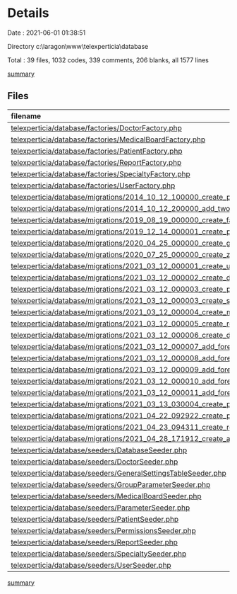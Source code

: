 # Details

Date : 2021-06-01 01:38:51

Directory c:\laragon\www\telexperticia\database

Total : 39 files,  1032 codes, 339 comments, 206 blanks, all 1577 lines

[summary](results.md)

## Files
| filename | language | code | comment | blank | total |
| :--- | :--- | ---: | ---: | ---: | ---: |
| [telexperticia/database/factories/DoctorFactory.php](/telexperticia/database/factories/DoctorFactory.php) | PHP | 20 | 11 | 5 | 36 |
| [telexperticia/database/factories/MedicalBoardFactory.php](/telexperticia/database/factories/MedicalBoardFactory.php) | PHP | 19 | 10 | 5 | 34 |
| [telexperticia/database/factories/PatientFactory.php](/telexperticia/database/factories/PatientFactory.php) | PHP | 24 | 11 | 5 | 40 |
| [telexperticia/database/factories/ReportFactory.php](/telexperticia/database/factories/ReportFactory.php) | PHP | 19 | 10 | 5 | 34 |
| [telexperticia/database/factories/SpecialtyFactory.php](/telexperticia/database/factories/SpecialtyFactory.php) | PHP | 15 | 10 | 5 | 30 |
| [telexperticia/database/factories/UserFactory.php](/telexperticia/database/factories/UserFactory.php) | PHP | 19 | 10 | 5 | 34 |
| [telexperticia/database/migrations/2014_10_12_100000_create_password_resets_table.php](/telexperticia/database/migrations/2014_10_12_100000_create_password_resets_table.php) | PHP | 19 | 10 | 4 | 33 |
| [telexperticia/database/migrations/2014_10_12_200000_add_two_factor_columns_to_users_table.php](/telexperticia/database/migrations/2014_10_12_200000_add_two_factor_columns_to_users_table.php) | PHP | 24 | 10 | 5 | 39 |
| [telexperticia/database/migrations/2019_08_19_000000_create_failed_jobs_table.php](/telexperticia/database/migrations/2019_08_19_000000_create_failed_jobs_table.php) | PHP | 23 | 10 | 4 | 37 |
| [telexperticia/database/migrations/2019_12_14_000001_create_personal_access_tokens_table.php](/telexperticia/database/migrations/2019_12_14_000001_create_personal_access_tokens_table.php) | PHP | 23 | 10 | 4 | 37 |
| [telexperticia/database/migrations/2020_04_25_000000_create_general_settings_table.php](/telexperticia/database/migrations/2020_04_25_000000_create_general_settings_table.php) | PHP | 21 | 10 | 4 | 35 |
| [telexperticia/database/migrations/2020_07_25_000000_create_zoom_meeting_table.php](/telexperticia/database/migrations/2020_07_25_000000_create_zoom_meeting_table.php) | PHP | 30 | 10 | 5 | 45 |
| [telexperticia/database/migrations/2021_03_12_000001_create_users_table.php](/telexperticia/database/migrations/2021_03_12_000001_create_users_table.php) | PHP | 30 | 10 | 4 | 44 |
| [telexperticia/database/migrations/2021_03_12_000002_create_doctors_table.php](/telexperticia/database/migrations/2021_03_12_000002_create_doctors_table.php) | PHP | 24 | 10 | 4 | 38 |
| [telexperticia/database/migrations/2021_03_12_000003_create_patients_table.php](/telexperticia/database/migrations/2021_03_12_000003_create_patients_table.php) | PHP | 28 | 10 | 4 | 42 |
| [telexperticia/database/migrations/2021_03_12_000003_create_specialties_table.php](/telexperticia/database/migrations/2021_03_12_000003_create_specialties_table.php) | PHP | 21 | 10 | 4 | 35 |
| [telexperticia/database/migrations/2021_03_12_000004_create_medical_boards_table.php](/telexperticia/database/migrations/2021_03_12_000004_create_medical_boards_table.php) | PHP | 24 | 10 | 4 | 38 |
| [telexperticia/database/migrations/2021_03_12_000005_create_reports_table.php](/telexperticia/database/migrations/2021_03_12_000005_create_reports_table.php) | PHP | 23 | 10 | 4 | 37 |
| [telexperticia/database/migrations/2021_03_12_000006_create_doctor_medical_board_table.php](/telexperticia/database/migrations/2021_03_12_000006_create_doctor_medical_board_table.php) | PHP | 19 | 10 | 4 | 33 |
| [telexperticia/database/migrations/2021_03_12_000007_add_foreigns_to_doctors_table.php](/telexperticia/database/migrations/2021_03_12_000007_add_foreigns_to_doctors_table.php) | PHP | 27 | 10 | 4 | 41 |
| [telexperticia/database/migrations/2021_03_12_000008_add_foreigns_to_patients_table.php](/telexperticia/database/migrations/2021_03_12_000008_add_foreigns_to_patients_table.php) | PHP | 22 | 10 | 4 | 36 |
| [telexperticia/database/migrations/2021_03_12_000009_add_foreigns_to_medical_boards_table.php](/telexperticia/database/migrations/2021_03_12_000009_add_foreigns_to_medical_boards_table.php) | PHP | 26 | 10 | 4 | 40 |
| [telexperticia/database/migrations/2021_03_12_000010_add_foreigns_to_reports_table.php](/telexperticia/database/migrations/2021_03_12_000010_add_foreigns_to_reports_table.php) | PHP | 22 | 10 | 4 | 36 |
| [telexperticia/database/migrations/2021_03_12_000011_add_foreigns_to_doctor_medical_board_table.php](/telexperticia/database/migrations/2021_03_12_000011_add_foreigns_to_doctor_medical_board_table.php) | PHP | 27 | 10 | 4 | 41 |
| [telexperticia/database/migrations/2021_03_13_030004_create_permission_tables.php](/telexperticia/database/migrations/2021_03_13_030004_create_permission_tables.php) | PHP | 80 | 10 | 22 | 112 |
| [telexperticia/database/migrations/2021_04_22_092922_create_parameters_table.php](/telexperticia/database/migrations/2021_04_22_092922_create_parameters_table.php) | PHP | 38 | 10 | 8 | 56 |
| [telexperticia/database/migrations/2021_04_23_094311_create_records_table.php](/telexperticia/database/migrations/2021_04_23_094311_create_records_table.php) | PHP | 75 | 10 | 7 | 92 |
| [telexperticia/database/migrations/2021_04_28_171912_create_active_log.php](/telexperticia/database/migrations/2021_04_28_171912_create_active_log.php) | PHP | 23 | 11 | 4 | 38 |
| [telexperticia/database/seeders/DatabaseSeeder.php](/telexperticia/database/seeders/DatabaseSeeder.php) | PHP | 25 | 6 | 4 | 35 |
| [telexperticia/database/seeders/DoctorSeeder.php](/telexperticia/database/seeders/DoctorSeeder.php) | PHP | 13 | 5 | 4 | 22 |
| [telexperticia/database/seeders/GeneralSettingsTableSeeder.php](/telexperticia/database/seeders/GeneralSettingsTableSeeder.php) | PHP | 16 | 5 | 6 | 27 |
| [telexperticia/database/seeders/GroupParameterSeeder.php](/telexperticia/database/seeders/GroupParameterSeeder.php) | PHP | 19 | 5 | 4 | 28 |
| [telexperticia/database/seeders/MedicalBoardSeeder.php](/telexperticia/database/seeders/MedicalBoardSeeder.php) | PHP | 25 | 5 | 6 | 36 |
| [telexperticia/database/seeders/ParameterSeeder.php](/telexperticia/database/seeders/ParameterSeeder.php) | PHP | 34 | 5 | 4 | 43 |
| [telexperticia/database/seeders/PatientSeeder.php](/telexperticia/database/seeders/PatientSeeder.php) | PHP | 13 | 5 | 4 | 22 |
| [telexperticia/database/seeders/PermissionsSeeder.php](/telexperticia/database/seeders/PermissionsSeeder.php) | PHP | 65 | 5 | 17 | 87 |
| [telexperticia/database/seeders/ReportSeeder.php](/telexperticia/database/seeders/ReportSeeder.php) | PHP | 13 | 5 | 4 | 22 |
| [telexperticia/database/seeders/SpecialtySeeder.php](/telexperticia/database/seeders/SpecialtySeeder.php) | PHP | 31 | 5 | 4 | 40 |
| [telexperticia/database/seeders/UserSeeder.php](/telexperticia/database/seeders/UserSeeder.php) | PHP | 13 | 5 | 4 | 22 |

[summary](results.md)